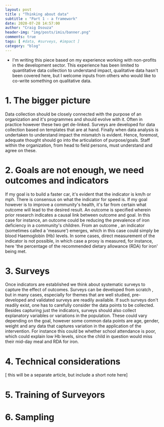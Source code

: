 ```yaml
---
layout: post
title : "Thinking about data"
subtitle : "Part 1 - a framework"
date: 2020-07-28 14:57:00
author: "Craig Dsouza"
header-img: "img/posts/imis/banner.png"
comments: true
tags: [ #data, #surveys, #impact ]
category: "blog"
---
```

* I'm writing this piece based on my experience working with non-profits in the development sector. This experience has been limited
to quantitative data collection to understand impact, qualitative data hasn't been covered here, but I welcome inputs from others who
would like to co-write something on qualitative data. 

# 1. The bigger picture
Data collection should be closely connected with the purpose of an organization and it's programmes and should evolve with it.
Often in practice however these two get de-linked. Surveys are developed for data collection based on templates that
are at hand. Finally when data analysis is undertaken to understand impact the mismatch is evident. Hence, foremost, 
adequate thought should go into the articulation of purpose/goals. Staff within the organization, from head to field persons,
must understand and agree on these.

# 2. Goals are not enough, we need outcomes and indicators
If my goal is to build a faster car, it's evident that the indicator is km/h or mph. There is consensus on what the indicator
for speed is. If my goal however is to improve a community's health, it's far from certain what outcome will lead to the desired result. 
An outcome is specified wherein prior research indicates a causal link between outcome and goal. In this case for instance,
an outcome could be reducing the prevalence of iron deficiency in a community's children. From an outcome , an indicator (sometimes called a 'measure') emerges, 
which in this case could simply be blood Haemoglobin (Hb) levels. In some cases, direct measurement of the indicator is not possible,
in which case a proxy is measured, for instance, here 'the percentage of the recommended dietary allowance (RDA) for iron' being met. 

# 3. Surveys
Once indicators are established we think about systematic surveys to capture the effect of outcomes.
Surveys can be developed from scratch , but in many cases, especially for themes that are well studied, pre-developed and validated surveys are readily available.
If such surveys don't readily exist, one has to carefully consider the data points to be collected. Besides capturing just the indicators,
surveys should also collect explanatory variables or variations in the population. These could vary depending on the goal, however some common
data points are age, gender, weight and any data that captures variation in the application of the intervention. For instance this could be 
whether school attendance is poor, which could explain low Hb levels, since the child in question would miss their mid-day meal and RDA for iron.

# 4. Technical considerations
[ this will be a separate article, but include a short note here]

# 5. Training of Surveyors

# 6. Sampling

 


